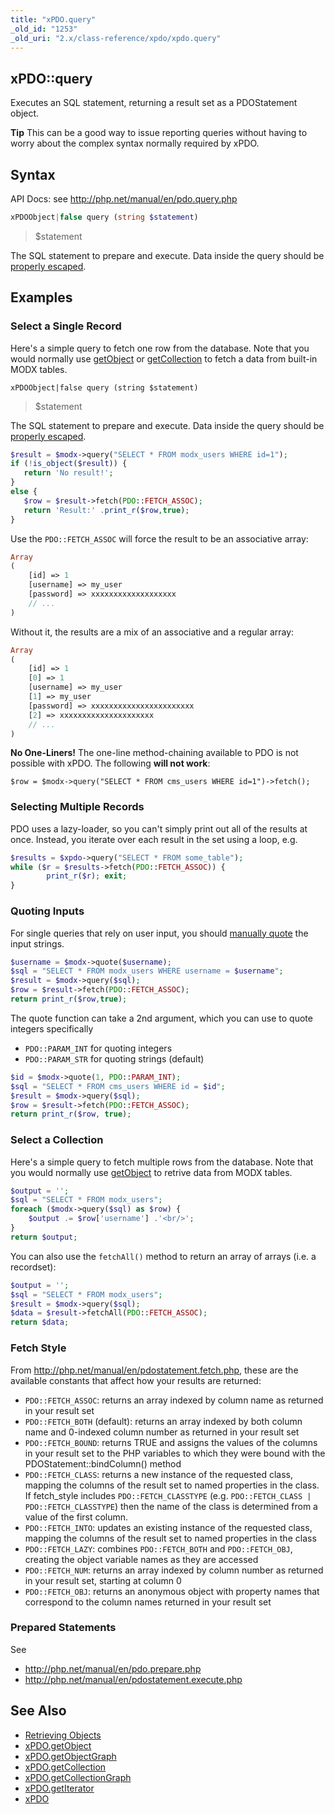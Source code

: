 ```yaml
---
title: "xPDO.query"
_old_id: "1253"
_old_uri: "2.x/class-reference/xpdo/xpdo.query"
---
```


## xPDO::query

Executes an SQL statement, returning a result set as a PDOStatement object.

**Tip**
This can be a good way to issue reporting queries without having to worry about the complex syntax normally required by xPDO.

## Syntax

API Docs: see <http://php.net/manual/en/pdo.query.php>

```php
xPDOObject|false query (string $statement)
```

> \$statement

The SQL statement to prepare and execute. Data inside the query should be [properly escaped](http://php.net/manual/en/pdo.quote.php).

## Examples

### Select a Single Record

Here's a simple query to fetch one row from the database. Note that you would normally use [getObject](extending-modx/xpdo/class-reference/xpdo/xpdo.getobject "xPDO.getObject") or [getCollection](extending-modx/xpdo/class-reference/xpdo/xpdo.getcollection "xPDO.getCollection") to fetch a data from built-in MODX tables.

`xPDOObject|false query (string $statement)`

> \$statement

The SQL statement to prepare and execute. Data inside the query should be [properly escaped](http://php.net/manual/en/pdo.quote.php).

```php
$result = $modx->query("SELECT * FROM modx_users WHERE id=1");
if (!is_object($result)) {
   return 'No result!';
}
else {
   $row = $result->fetch(PDO::FETCH_ASSOC);
   return 'Result:' .print_r($row,true);
}
```

Use the `PDO::FETCH_ASSOC` will force the result to be an associative array:

```php
Array
(
    [id] => 1
    [username] => my_user
    [password] => xxxxxxxxxxxxxxxxxxx
    // ...
)
```

Without it, the results are a mix of an associative and a regular array:

```php
Array
(
    [id] => 1
    [0] => 1
    [username] => my_user
    [1] => my_user
    [password] => xxxxxxxxxxxxxxxxxxxxxxx
    [2] => xxxxxxxxxxxxxxxxxxxxx
    // ...
)
```

**No One-Liners!**
The one-line method-chaining available to PDO is not possible with xPDO. The following **will not work**:

`$row = $modx->query("SELECT * FROM cms_users WHERE id=1")->fetch();`

### Selecting Multiple Records

PDO uses a lazy-loader, so you can't simply print out all of the results at once. Instead, you iterate over each result in the set using a loop, e.g.

```php
$results = $xpdo->query("SELECT * FROM some_table");
while ($r = $results->fetch(PDO::FETCH_ASSOC)) {
        print_r($r); exit;
}
```

### Quoting Inputs

For single queries that rely on user input, you should [manually quote](http://php.net/manual/en/pdo.quote.php) the input strings.

```php
$username = $modx->quote($username);
$sql = "SELECT * FROM modx_users WHERE username = $username";
$result = $modx->query($sql);
$row = $result->fetch(PDO::FETCH_ASSOC);
return print_r($row,true);
```

The quote function can take a 2nd argument, which you can use to quote integers specifically

-   `PDO::PARAM_INT` for quoting integers
-   `PDO::PARAM_STR` for quoting strings (default)

```php
$id = $modx->quote(1, PDO::PARAM_INT);
$sql = "SELECT * FROM cms_users WHERE id = $id";
$result = $modx->query($sql);
$row = $result->fetch(PDO::FETCH_ASSOC);
return print_r($row, true);
```

### Select a Collection

Here's a simple query to fetch multiple rows from the database. Note that you would normally use [getObject](extending-modx/xpdo/class-reference/xpdo/xpdo.getcollection "xPDO.getCollection") to retrive data from MODX tables.

```php
$output = '';
$sql = "SELECT * FROM modx_users";
foreach ($modx->query($sql) as $row) {
    $output .= $row['username'] .'<br/>';
}
return $output;
```

You can also use the `fetchAll()` method to return an array of arrays (i.e. a recordset):

```php
$output = '';
$sql = "SELECT * FROM modx_users";
$result = $modx->query($sql);
$data = $result->fetchAll(PDO::FETCH_ASSOC);
return $data;
```

### Fetch Style

From <http://php.net/manual/en/pdostatement.fetch.php>, these are the available constants that affect how your results are returned:

-   `PDO::FETCH_ASSOC`: returns an array indexed by column name as returned in your result set
-   `PDO::FETCH_BOTH` (default): returns an array indexed by both column name and 0-indexed column number as returned in your result set
-   `PDO::FETCH_BOUND`: returns TRUE and assigns the values of the columns in your result set to the PHP variables to which they were bound with the PDOStatement::bindColumn() method
-   `PDO::FETCH_CLASS`: returns a new instance of the requested class, mapping the columns of the result set to named properties in the class. If fetch_style includes `PDO::FETCH_CLASSTYPE` (e.g. `PDO::FETCH_CLASS | PDO::FETCH_CLASSTYPE`) then the name of the class is determined from a value of the first column.
-   `PDO::FETCH_INTO`: updates an existing instance of the requested class, mapping the columns of the result set to named properties in the class
-   `PDO::FETCH_LAZY`: combines `PDO::FETCH_BOTH` and `PDO::FETCH_OBJ`, creating the object variable names as they are accessed
-   `PDO::FETCH_NUM`: returns an array indexed by column number as returned in your result set, starting at column 0
-   `PDO::FETCH_OBJ`: returns an anonymous object with property names that correspond to the column names returned in your result set

### Prepared Statements

See

-   <http://php.net/manual/en/pdo.prepare.php>
-   <http://php.net/manual/en/pdostatement.execute.php>

## See Also

-   [Retrieving Objects](extending-modx/xpdo/retrieving-objects "Retrieving Objects")
-   [xPDO.getObject](extending-modx/xpdo/class-reference/xpdo/xpdo.getobject "xPDO.getObject")
-   [xPDO.getObjectGraph](extending-modx/xpdo/class-reference/xpdo/xpdo.getobjectgraph "xPDO.getObjectGraph")
-   [xPDO.getCollection](extending-modx/xpdo/class-reference/xpdo/xpdo.getcollection "xPDO.getCollection")
-   [xPDO.getCollectionGraph](extending-modx/xpdo/class-reference/xpdo/xpdo.getcollectiongraph "xPDO.getCollectionGraph")
-   [xPDO.getIterator](extending-modx/xpdo/class-reference/xpdo/xpdo.getiterator "xPDO.getIterator")
-   [xPDO](extending-modx/xpdo "xPDO")
